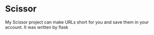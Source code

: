 # Scissor
My Scissor project can make URLs short for you and save them in your account.
It was written by flask

